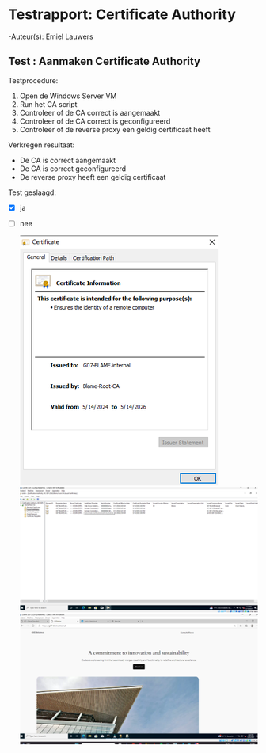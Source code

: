 # Testrapport: Certificate Authority

-Auteur(s): Emiel Lauwers

## Test : Aanmaken Certificate Authority

Testprocedure:

1) Open de Windows Server VM
2) Run het CA script
3) Controleer of de CA correct is aangemaakt
4) Controleer of de CA correct is geconfigureerd
5) Controleer of de reverse proxy een geldig certificaat heeft

Verkregen resultaat:

- De CA is correct aangemaakt
- De CA is correct geconfigureerd
- De reverse proxy heeft een geldig certificaat

Test geslaagd:

- [x] ja
- [ ] nee

    ![CA](img/CA.png)
    ![CA](img/CA-config.png)
    ![Reverse Proxy](img/website.png)